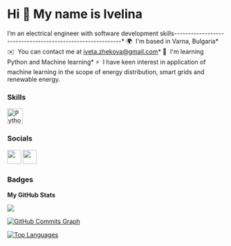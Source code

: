 Hi 👋 My name is Ivelina
========================
I’m an electrical engineer with software development skills-----------------------------------------------------------*
🌍  I'm based in Varna, Bulgaria* ✉️  You can contact me at [iveta.zhekova@gmail.com](mailto:iveta.zhekova@gmail.com)*
🧠  I'm learning Python and Machine learning*
⚡  I have keen interest in application of machine learning in the scope of energy distribution, smart grids and renewable energy.

### Skills


<p align="left">
<a href="https://www.python.org/" target="_blank" rel="noreferrer"><img src="https://raw.githubusercontent.com/danielcranney/readme-generator/main/public/icons/skills/python-colored.svg" width="36" height="36" alt="Python" /></a></p>

### Socials<p align="left"> <a href="https://www.github.com/Ivelina-Z" target="_blank" rel="noreferrer"><img src="https://raw.githubusercontent.com/danielcranney/readme-generator/main/public/icons/socials/github.svg" width="32" height="32" /></a> <a href="https://www.linkedin.com/in/ivelina-zhekova-87212816a/" target="_blank" rel="noreferrer"><img src="https://raw.githubusercontent.com/danielcranney/readme-generator/main/public/icons/socials/linkedin.svg" width="32" height="32" /></a></p>

### Badges

<b>My GitHub Stats</b>

<a href="http://www.github.com/Ivelina-Z"><img src="https://github-readme-streak-stats.herokuapp.com/?user=Ivelina-Z&stroke=ec4899&background=181824&ring=0891b2&fire=0891b2&currStreakNum=ec4899&currStreakLabel=0891b2&sideNums=ec4899&sideLabels=ec4899&dates=ec4899&hide_border=true" /></a>

<a href="http://www.github.com/Ivelina-Z"><img src="https://github-readme-activity-graph.cyclic.app/graph?username=Ivelina-Z&bg_color=181824&color=ec4899&line=14b8a6&point=ec4899&area_color=181824&area=true&hide_border=true&custom_title=GitHub%20Commits%20Graph" alt="GitHub Commits Graph" /></a>

<a href="https://github.com/Ivelina-Z" align="left"><img src="https://github-readme-stats.vercel.app/api/top-langs/?username=Ivelina-Z&langs_count=10&title_color=0891b2&text_color=ec4899&icon_color=14b8a6&bg_color=181824&hide_border=true&locale=en&custom_title=Top%20%Languages" alt="Top Languages" /></a>
